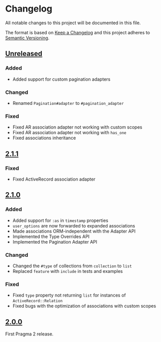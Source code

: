 # Changelog

All notable changes to this project will be documented in this file.

The format is based on [Keep a Changelog](http://keepachangelog.com/en/1.0.0/)
and this project adheres to [Semantic Versioning](http://semver.org/spec/v2.0.0.html).

## [Unreleased]

### Added

- Added support for custom pagination adapters

### Changed

- Renamed `Pagination#adapter` to `#pagination_adapter`

### Fixed

- Fixed AR association adapter not working with custom scopes
- Fixed AR association adapter not working with `has_one`
- Fixed associations inheritance

## [2.1.1]

### Fixed

- Fixed ActiveRecord association adapter

## [2.1.0]

### Added

- Added support for `:as` in `timestamp` properties
- `user_options` are now forwarded to expanded associations
- Made associations ORM-independent with the Adapter API
- Implemented the Type Overrides API
- Implemented the Pagination Adapter API

### Changed

- Changed the `#type` of collections from `collection` to `list`
- Replaced `feature` with `include` in tests and examples

### Fixed

- Fixed `type` property not returning `list` for instances of `ActiveRecord::Relation`
- Fixed bugs with the optimization of associations with custom scopes
 
## [2.0.0]

First Pragma 2 release.

[Unreleased]: https://github.com/pragmarb/pragma-decorator/compare/v2.1.1...HEAD
[2.1.1]: https://github.com/pragmarb/pragma-decorator/compare/v2.1.0...v2.1.1
[2.1.0]: https://github.com/pragmarb/pragma-decorator/compare/v2.0.0...v2.1.0
[2.0.0]: https://github.com/pragmarb/pragma-decorator/compare/v1.2.0...v2.0.0
